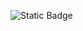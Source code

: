 ![Static Badge](https://img.shields.io/badge/this%20is%20the%20best%20website%20ever%20(trust%20me)-FFFFFF?style=social)
